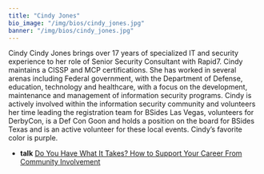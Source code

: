 ```yaml
---
title: "Cindy Jones"
bio_image: "/img/bios/cindy_jones.jpg"
banner: "/img/bios/cindy_jones.jpg"
---
```


Cindy Cindy Jones brings over 17 years of specialized IT and security experience to her role of Senior Security Consultant with Rapid7. Cindy maintains a CISSP and MCP certifications. She has worked in several arenas including Federal government, with the Department of Defense, education, technology and healthcare, with a focus on the development, maintenance and management of information security programs. Cindy is actively involved within the information security community and volunteers her time leading the registration team for BSides Las Vegas, volunteers for DerbyCon, is a Def Con Goon and holds a position on the board for BSides Texas and is an active volunteer for these local events. Cindy’s favorite color is purple.

* **talk** [Do You Have What It Takes? How to Support Your Career From Community Involvement](/talks/do_you_have_what_it_takes_how_to_support_your_career_from_community_involvement)
